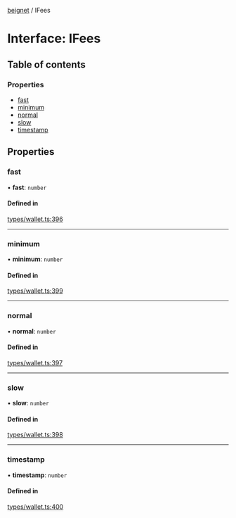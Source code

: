 [beignet](../README.md) / IFees

# Interface: IFees

## Table of contents

### Properties

- [fast](IFees.md#fast)
- [minimum](IFees.md#minimum)
- [normal](IFees.md#normal)
- [slow](IFees.md#slow)
- [timestamp](IFees.md#timestamp)

## Properties

### fast

• **fast**: `number`

#### Defined in

[types/wallet.ts:396](https://github.com/synonymdev/beignet/blob/8f99086/src/types/wallet.ts#L396)

___

### minimum

• **minimum**: `number`

#### Defined in

[types/wallet.ts:399](https://github.com/synonymdev/beignet/blob/8f99086/src/types/wallet.ts#L399)

___

### normal

• **normal**: `number`

#### Defined in

[types/wallet.ts:397](https://github.com/synonymdev/beignet/blob/8f99086/src/types/wallet.ts#L397)

___

### slow

• **slow**: `number`

#### Defined in

[types/wallet.ts:398](https://github.com/synonymdev/beignet/blob/8f99086/src/types/wallet.ts#L398)

___

### timestamp

• **timestamp**: `number`

#### Defined in

[types/wallet.ts:400](https://github.com/synonymdev/beignet/blob/8f99086/src/types/wallet.ts#L400)
